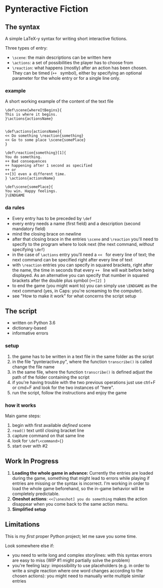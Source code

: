 # Pynteractive Fiction

## The syntax

A simple LaTeX-y syntax for writing short interactive fictions.

Three types of entry: 
* `\scene`: the main descriptions can be written here 
* `\actions`: a set of possibilities the player has to choose from 
* `\reaction`: what happens (mostly) after an action has been chosen. They can be timed (`++ ` symbol), either by specifying an optional parameter for the whole entry or for a single line only.

### example
A short working example of the content of the text file
```
\def\scene{whereItBegins}{
This is where it begins.
}\actions{actionsName}


\def\actions{actionsName}{
<< Do something \reaction{something}
<< Go to some place \scene{somePlace}
}

\def\reaction{something}[1]{
You do something.
++ Bad consequences
++ happening after 1 second as specified
++ or
++[3] even a different time.
} \actions{actionsName}

\def\scene{somePlace}{
You win. Happy feelings.
}\ENDGAME
```

### da rules
- Every entry has to be preceded by `\def`
- every entry needs a name (first field) and a description (second mandatory field)
- mind the closing brace on newline
- after that closing brace in the entries `\scene` and `\reaction` you'll need to specify to the program where to look next (the next command, *without* specifying `\def`)
- in the case of `\actions` entry you'll need a `<< ` for every line of text; the next command can be specified right after every line of text
- with `\reaction` entries you can specify in squared brackets, right after the name, the time in seconds that every `++ ` line will wait before being displayed. As an alternative you can specify that number in squared brackets after the double plus symbol (`++[2] `) 
- to end the game (you might want to) you can simply use `\ENDGAME` as the next command (yes, in Caps: you're screaming to the computer).
- see "How to make it work" for what concerns the script setup

## The script
* written on Python 3.6
* dictionary-based
* informative errors

### setup
1. the game has to be written in a text file in the same folder as the script
2. in the file "pynteractive.py", where the function `transcribe()` is called change the file name
3. in the same file, where the function `transcribe()` is defined adjust the path of the folder containing the script 
4. if you're having trouble with the two previous operations just use ctrl+F or cmd+F and look for the two instances of "here".
5. run the script, follow the instructions and enjoy the game

### how it works
Main game steps:
1. begin with first available _defined_ scene
2. `read()` text until closing bracket line
3. capture command on that same line
4. look for `\def\<command>{}`
5. start over with #2

## Work In Progress
1. **Loading the whole game in advance:** Currently the entries are loaded during the game, something that might lead to errors while playing if entries are missing or the syntax is incorrect. I'm working in order to load the whole game beforehand, so the in-game behavior will be completely predictable.
2. **Oneshot actions**: `<<[\oneshot] you do something` makes the action disappear when you come back to the same action menu.
3. **Simplified setup**

## Limitations
This is my *first* proper Python project; let me save you some time. 

Look somewhere else if:
* you need to write long and complex storylines: with this syntax errors are easy to miss (WIP #1 might partially solve the problem)
* you're feeling lazy: impossibility to use placeholders (e.g. in order to write a single reaction where one word changes according to the chosen actions): you might need to manually write multiple similar entries


